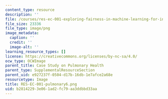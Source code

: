 ```yaml
---
content_type: resource
description: ''
file: /courses/res-ec-001-exploring-fairness-in-machine-learning-for-international-development-spring-2020/b28142293e061ad2fc79aa3ddbbd33aa_RES-EC-001-pulmonary6.png
file_size: 23336
file_type: image/png
image_metadata:
  caption: ''
  credit: ''
  image-alt: ''
learning_resource_types: []
license: https://creativecommons.org/licenses/by-nc-sa/4.0/
ocw_type: OCWImage
parent_title: Case Study on Pulmonary Health
parent_type: SupplementalResourceSection
parent_uid: e927237f-0504-d17b-16db-1e7afce2a68e
resourcetype: Image
title: RES-EC-001-pulmonary6.png
uid: b2814229-3e06-1ad2-fc79-aa3ddbbd33aa
---
```

